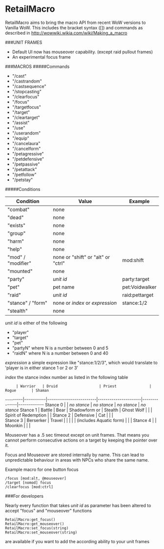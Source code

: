 # RetailMacro

RetailMacro aims to bring the macro API from recent WoW versions to Vanilla WoW. This includes the bracket syntax ([]) and commands as described in http://wowwiki.wikia.com/wiki/Making_a_macro

###UNIT FRAMES
* Default UI now has mouseover capability. (except raid pullout frames)
* An experimental focus frame 

###MACROS
#####Commands

* "/cast"
* "/castrandom"
* "/castsequence"
* "/stopcasting"
* "/clearfocus"
* "/focus"
* "/targetfocus"
* "/target"
* "/cleartarget"
* "/assist"
* "/use"
* "/userandom"
* "/equip"
* "/cancelaura"
* "/cancelform"
* "/petagressive"
* "/petdefensive"
* "/petpassive"
* "/petattack"
* "/petfollow"
* "/petstay"

#####Conditions

Condition          | Value                              | Example        
-------------------|------------------------------------|----------------
"combat"           | none                               |                
"dead"             | none                               |                
"exists"           | none                               |                
"group"            | none                               |                
"harm"             | none                               |                
"help"             | none                               |                
"mod" / "modifier" | none or "shift" or "alt" or "ctrl" | mod:shift      
"mounted"          | none                               |                
"party"            | _unit id_                          | party:target   
"pet"              | pet name                           | pet:Voidwalker 
"raid"             | _unit id_                          | raid:pettarget 
"stance" / "form"  | none or _index_ or _expression_    | stance:1/2     
"stealth"          | none                               |                

*unit id* is either of the following
* "player"
* "target"
* "pet"
* "partyN" where N is a number between 0 and 5
* "raidN" where N is a number between 0 and 40

*expression* a simple expression like "stance:1/2/3", which would translate to 'player is in either stance 1 or 2 or 3'

*index* the stance index number as listed in the following table

         | Warrior   | Druid                   | Priest               | Rogue	    | Shaman   
---------|-----------|-------------------------|----------------------|--------------|-------------
Stance 0 |           | _no stance_             | _no stance_          | _no stance_  | _no stance_
Stance 1 | Battle    | Bear 	           | Shadowform or        | Stealth 	    | Ghost Wolf 
         |           |                         | Spirit of Redemption |              |
Stance 2 | Defensive | Cat                     |                      |              | 			
Stance 3 | Berserker | Travel                  |                      |              |
         |           | (includes Aquatic form) | 		       |              |
Stance 4 |           | Moonkin                 |		       |              |


Mouseover has a .5 sec timeout except on unit frames.
That means you cannot perform consecutive actions on a target by keeping the pointer over it.
  
Focus and Mouseover are stored internally by name.
This can lead to unpredictable behaviour in areas with NPCs who share the same name.

Example macro for one button focus
```
/focus [mod:alt, @mouseover]
/target [nomod] focus
/clearfocus [mod:ctrl]
```

###For developers

Nearly every function that takes *unit id* as parameter has been altered to accept "focus" and "mouseover"
functions
```
RetailMacro:get_focus()
RetailMacro:get_mouseover()
RetailMacro:set_focus(string)
RetailMacro:set_mouseover(string)
```
are available if you want to add the according ability to your unit frames
